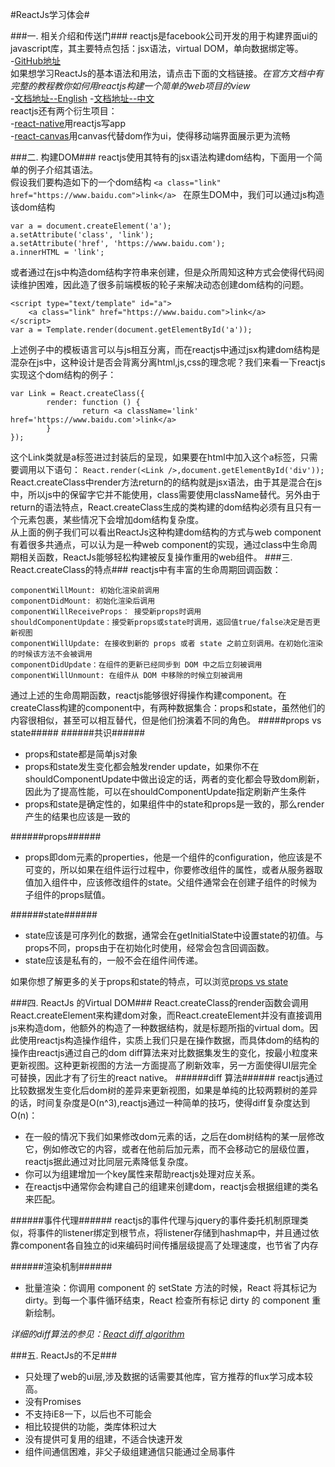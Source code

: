 #ReactJs学习体会#

###一. 相关介绍和传送门###
reactjs是facebook公司开发的用于构建界面ui的javascript库，其主要特点包括：jsx语法，virtual DOM，单向数据绑定等。  
-[GitHub地址](https://github.com/facebook/react)  
如果想学习ReactJs的基本语法和用法，请点击下面的文档链接。*在官方文档中有完整的教程教你如何用reactjs构建一个简单的web项目的view*  
-[文档地址--English](http://facebook.github.io/react/docs/tutorial.html)      	-[文档地址--中文](http://reactjs.cn/react/docs/getting-started.html)  
reactjs还有两个衍生项目：  
-[react-native](https://github.com/facebook/react-native)用reactjs写app  
-[react-canvas](https://github.com/Flipboard/react-canvas)用canvas代替dom作为ui，使得移动端界面展示更为流畅

###二. 构建DOM###
reactjs使用其特有的jsx语法构建dom结构，下面用一个简单的例子介绍其语法。  
假设我们要构造如下的一个dom结构
`<a class="link" href="https://www.baidu.com">link</a>
`
在原生DOM中，我们可以通过js构造该dom结构
```
var a = document.createElement('a');
a.setAttribute('class', 'link');
a.setAttribute('href', 'https://www.baidu.com');
a.innerHTML = 'link';
```
或者通过在js中构造dom结构字符串来创建，但是众所周知这种方式会使得代码阅读维护困难，因此造了很多前端模板的轮子来解决动态创建dom结构的问题。
```
<script type="text/template" id="a">
	<a class="link" href="https://www.baidu.com">link</a>
</script>
var a = Template.render(document.getElementById('a'));
```
上述例子中的模板语言可以与js相互分离，而在reactjs中通过jsx构建dom结构是混杂在js中，这种设计是否会背离分离html,js,css的理念呢？我们来看一下reactjs实现这个dom结构的例子：
```
var Link = React.createClass({
		render: function () {
				return <a className='link' href='https://www.baidu.com'>link</a>
		}
});
```
这个Link类就是a标签进过封装后的呈现，如果要在html中加入这个a标签，只需要调用以下语句：
`React.render(<Link />,document.getElementById('div'));
`
React.createClass中render方法return的的结构就是jsx语法，由于其是混合在js中，所以js中的保留字它并不能使用，class需要使用className替代。另外由于return的语法特点，React.createClass生成的类构建的dom结构必须有且只有一个元素包裹，某些情况下会增加dom结构复杂度。  
从上面的例子我们可以看出ReactJs这种构建dom结构的方式与web component有着很多共通点，可以认为是一种web component的实现，通过class中生命周期相关函数，ReactJs能够轻松构建被反复操作重用的web组件。
###三. React.createClass的特点###
reactjs中有丰富的生命周期回调函数：
```
componentWillMount: 初始化渲染前调用
componentDidMount: 初始化渲染后调用
componentWillReceiveProps： 接受新props时调用
shouldComponentUpdate：接受新props或state时调用，返回值true/false决定是否更新视图
componentWillUpdate: 在接收到新的 props 或者 state 之前立刻调用。在初始化渲染的时候该方法不会被调用
componentDidUpdate：在组件的更新已经同步到 DOM 中之后立刻被调用
componentWillUnmount: 在组件从 DOM 中移除的时候立刻被调用
```
通过上述的生命周期函数，reactjs能够很好得操作构建component。在createClass构建的component中，有两种数据集合：props和state，虽然他们的内容很相似，甚至可以相互替代，但是他们扮演着不同的角色。
#####props vs state#####
######共识######
* props和state都是简单js对象
* props和state发生变化都会触发render update，如果你不在shouldComponentUpdate中做出设定的话，两者的变化都会导致dom刷新，因此为了提高性能，可以在shouldComponentUpdate指定刷新产生条件
* props和state是确定性的，如果组件中的state和props是一致的，那么render产生的结果也应该是一致的

######props######
* props即dom元素的properties，他是一个组件的configuration，他应该是不可变的，所以如果在组件运行过程中，你要修改组件的属性，或者从服务器取值加入组件中，应该修改组件的state。父组件通常会在创建子组件的时候为子组件的props赋值。

######state######
* state应该是可序列化的数据，通常会在getInitialState中设置state的初值。与props不同，props由于在初始化时使用，经常会包含回调函数。
* state应该是私有的，一般不会在组件间传递。

如果你想了解更多的关于props和state的特点，可以浏览[props vs state](https://github.com/uberVU/react-guide/blob/master/props-vs-state.md)

###四. ReactJs 的Virtual DOM###
React.createClass的render函数会调用React.createElement来构建dom对象，而React.createElement并没有直接调用js来构造dom，他额外的构造了一种数据结构，就是标题所指的virtual dom。因此使用reactjs构造操作组件，实质上我们只是在操作数据，而具体dom的结构的操作由reactjs通过自己的dom diff算法来对比数据集发生的变化，按最小粒度来更新视图。这种更新视图的方法一方面提高了刷新效率，另一方面使得UI层完全可替换，因此才有了衍生的react native。
######diff 算法######
reactjs通过比较数据发生变化后dom树的差异来更新视图，如果是单纯的比较两颗树的差异的话，时间复杂度是O(n^3),reactjs通过一种简单的技巧，使得diff复杂度达到O(n)：

* 在一般的情况下我们如果修改dom元素的话，之后在dom树结构的某一层修改它，例如修改它的内容，或者在他前后加元素，而不会移动它的层级位置，reactjs据此通过对比同层元素降低复杂度。
* 你可以为组建增加一个key属性来帮助reactjs处理对应关系。
* 在reactjs中通常你会构建自己的组建来创建dom，reactjs会根据组建的类名来匹配。

######事件代理######
reactjs的事件代理与jquery的事件委托机制原理类似，将事件的listener绑定到根节点，将listener存储到hashmap中，并且通过依靠component各自独立的id来编码时间传播层级提高了处理速度，也节省了内存

######渲染机制######
* 批量渲染：你调用 component 的 setState 方法的时候，React 将其标记为 dirty。到每一个事件循环结束，React 检查所有标记 dirty 的 component 重新绘制。

*详细的diff算法的参见：[React diff algorithm](http://calendar.perfplanet.com/2013/diff/)*

###五. ReactJs的不足###
* 只处理了web的ui层,涉及数据的话需要其他库，官方推荐的flux学习成本较高。
* 没有Promises
* 不支持iE8一下，以后也不可能会
* 相比较提供的功能，类库体积过大
* 没有提供可复用的组建，不适合快速开发
* 组件间通信困难，非父子级组建通信只能通过全局事件